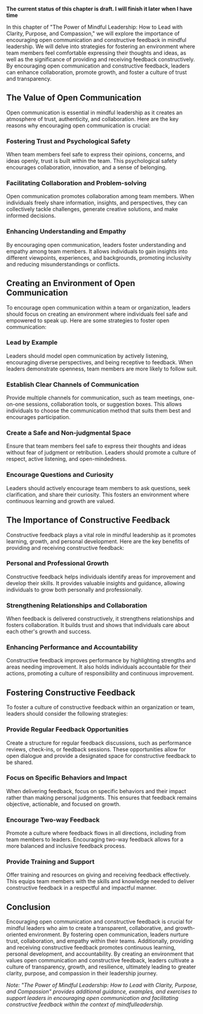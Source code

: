 **The current status of this chapter is draft. I will finish it later when I have time**

In this chapter of "The Power of Mindful Leadership: How to Lead with Clarity, Purpose, and Compassion," we will explore the importance of encouraging open communication and constructive feedback in mindful leadership. We will delve into strategies for fostering an environment where team members feel comfortable expressing their thoughts and ideas, as well as the significance of providing and receiving feedback constructively. By encouraging open communication and constructive feedback, leaders can enhance collaboration, promote growth, and foster a culture of trust and transparency.

The Value of Open Communication
-------------------------------

Open communication is essential in mindful leadership as it creates an atmosphere of trust, authenticity, and collaboration. Here are the key reasons why encouraging open communication is crucial:

### Fostering Trust and Psychological Safety

When team members feel safe to express their opinions, concerns, and ideas openly, trust is built within the team. This psychological safety encourages collaboration, innovation, and a sense of belonging.

### Facilitating Collaboration and Problem-solving

Open communication promotes collaboration among team members. When individuals freely share information, insights, and perspectives, they can collectively tackle challenges, generate creative solutions, and make informed decisions.

### Enhancing Understanding and Empathy

By encouraging open communication, leaders foster understanding and empathy among team members. It allows individuals to gain insights into different viewpoints, experiences, and backgrounds, promoting inclusivity and reducing misunderstandings or conflicts.

Creating an Environment of Open Communication
---------------------------------------------

To encourage open communication within a team or organization, leaders should focus on creating an environment where individuals feel safe and empowered to speak up. Here are some strategies to foster open communication:

### Lead by Example

Leaders should model open communication by actively listening, encouraging diverse perspectives, and being receptive to feedback. When leaders demonstrate openness, team members are more likely to follow suit.

### Establish Clear Channels of Communication

Provide multiple channels for communication, such as team meetings, one-on-one sessions, collaboration tools, or suggestion boxes. This allows individuals to choose the communication method that suits them best and encourages participation.

### Create a Safe and Non-judgmental Space

Ensure that team members feel safe to express their thoughts and ideas without fear of judgment or retribution. Leaders should promote a culture of respect, active listening, and open-mindedness.

### Encourage Questions and Curiosity

Leaders should actively encourage team members to ask questions, seek clarification, and share their curiosity. This fosters an environment where continuous learning and growth are valued.

The Importance of Constructive Feedback
---------------------------------------

Constructive feedback plays a vital role in mindful leadership as it promotes learning, growth, and personal development. Here are the key benefits of providing and receiving constructive feedback:

### Personal and Professional Growth

Constructive feedback helps individuals identify areas for improvement and develop their skills. It provides valuable insights and guidance, allowing individuals to grow both personally and professionally.

### Strengthening Relationships and Collaboration

When feedback is delivered constructively, it strengthens relationships and fosters collaboration. It builds trust and shows that individuals care about each other's growth and success.

### Enhancing Performance and Accountability

Constructive feedback improves performance by highlighting strengths and areas needing improvement. It also holds individuals accountable for their actions, promoting a culture of responsibility and continuous improvement.

Fostering Constructive Feedback
-------------------------------

To foster a culture of constructive feedback within an organization or team, leaders should consider the following strategies:

### Provide Regular Feedback Opportunities

Create a structure for regular feedback discussions, such as performance reviews, check-ins, or feedback sessions. These opportunities allow for open dialogue and provide a designated space for constructive feedback to be shared.

### Focus on Specific Behaviors and Impact

When delivering feedback, focus on specific behaviors and their impact rather than making personal judgments. This ensures that feedback remains objective, actionable, and focused on growth.

### Encourage Two-way Feedback

Promote a culture where feedback flows in all directions, including from team members to leaders. Encouraging two-way feedback allows for a more balanced and inclusive feedback process.

### Provide Training and Support

Offer training and resources on giving and receiving feedback effectively. This equips team members with the skills and knowledge needed to deliver constructive feedback in a respectful and impactful manner.

Conclusion
----------

Encouraging open communication and constructive feedback is crucial for mindful leaders who aim to create a transparent, collaborative, and growth-oriented environment. By fostering open communication, leaders nurture trust, collaboration, and empathy within their teams. Additionally, providing and receiving constructive feedback promotes continuous learning, personal development, and accountability. By creating an environment that values open communication and constructive feedback, leaders cultivate a culture of transparency, growth, and resilience, ultimately leading to greater clarity, purpose, and compassion in their leadership journey.

*Note: "The Power of Mindful Leadership: How to Lead with Clarity, Purpose, and Compassion" provides additional guidance, examples, and exercises to support leaders in encouraging open communication and facilitating constructive feedback within the context of mindfulleadership.*
